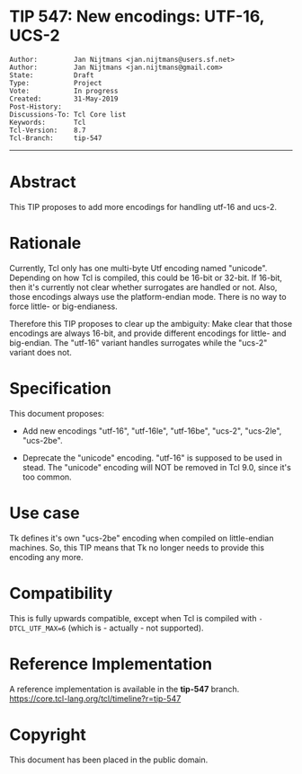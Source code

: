 # TIP 547: New encodings: UTF-16, UCS-2
	Author:         Jan Nijtmans <jan.nijtmans@users.sf.net>
	Author:         Jan Nijtmans <jan.nijtmans@gmail.com>
	State:          Draft
	Type:           Project
	Vote:           In progress
	Created:        31-May-2019
	Post-History:   
	Discussions-To: Tcl Core list
	Keywords:       Tcl
	Tcl-Version:    8.7
	Tcl-Branch:     tip-547
-----

# Abstract

This TIP proposes to add more encodings for handling utf-16 and ucs-2.

# Rationale

Currently, Tcl only has one multi-byte Utf encoding named "unicode". Depending on how
Tcl is compiled, this could be 16-bit or 32-bit. If 16-bit, then it's currently
not clear whether surrogates are handled or not. Also, those encodings always
use the platform-endian mode. There is no way to force little- or big-endianess.

Therefore this TIP proposes to clear up the ambiguity: Make clear that those
encodings are always 16-bit, and provide different encodings for little- and
big-endian. The "utf-16" variant handles surrogates while the "ucs-2" variant does not.

# Specification

This document proposes:

 * Add new encodings "utf-16", "utf-16le", "utf-16be", "ucs-2", "ucs-2le", "ucs-2be".

 * Deprecate the "unicode" encoding. "utf-16" is supposed to be used in stead. The "unicode" encoding
   will NOT be removed in Tcl 9.0, since it's too common.

# Use case

Tk defines it's own "ucs-2be" encoding when compiled on little-endian machines. So, this TIP means
that Tk no longer needs to provide this encoding any more.

# Compatibility

This is fully upwards compatible, except when Tcl is compiled with `-DTCL_UTF_MAX=6` (which is - actually - not supported).

# Reference Implementation

A reference implementation is available in  the **tip-547** branch.
<https://core.tcl-lang.org/tcl/timeline?r=tip-547>

# Copyright

This document has been placed in the public domain.
